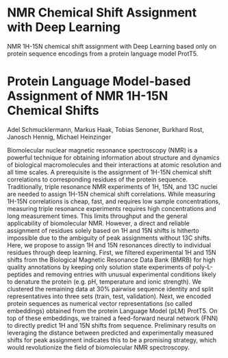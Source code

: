 # NMR Chemical Shift Assignment with Deep Learning
NMR 1H-15N chemical shift assignment with Deep Learning based only on protein sequence encodings from a protein language model ProtT5.


# Protein Language Model-based Assignment of NMR 1H-15N Chemical Shifts

Adel Schmucklermann, Markus Haak, Tobias Senoner, Burkhard Rost, Janosch Hennig, Michael Heinzinger

Biomolecular nuclear magnetic resonance spectroscopy (NMR) is a powerful technique for obtaining information about structure and dynamics of biological macromolecules and their interactions at atomic resolution and all time scales. A prerequisite is the assignment of 1H-15N chemical shift correlations to corresponding residues of the protein sequence. Traditionally, triple resonance NMR experiments of 1H, 15N, and 13C nuclei are needed to assign 1H-15N chemical shift correlations. While measuring 1H-15N correlations is cheap, fast, and requires low sample concentrations, measuring triple resonance experiments requires high concentrations and long measurement times. This limits throughput and the general applicability of biomolecular NMR. However, a direct and reliable assignment of residues solely based on 1H and 15N shifts is hitherto impossible due to the ambiguity of peak assignments without 13C shifts.
Here, we propose to assign 1H and 15N resonances directly to individual residues through deep learning. First, we filtered experimental 1H and 15N shifts from the Biological Magnetic Resonance Data Bank (BMRB) for high quality annotations by keeping only solution state experiments of poly-L-peptides and removing entries with unusual experimental conditions likely to denature the protein (e.g. pH, temperature and ionic strength). We clustered the remaining data at 30% pairwise sequence identity and split representatives into three sets (train, test, validation). Next, we encoded protein sequences as numerical vector representations (so called embeddings) obtained from the protein Language Model (pLM) ProtT5. On top of these embeddings, we trained a feed-forward neural network (FNN) to directly predict 1H and 15N shifts from sequence. Preliminary results on leveraging the distance between predicted and experimentally measured shifts for peak assignment indicates this to be a promising strategy, which would revolutionize the field of biomolecular NMR spectroscopy.
